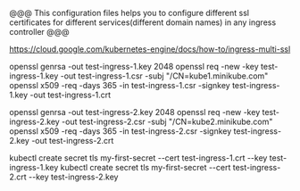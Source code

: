 @@@ This configuration files helps you to configure different ssl certificates for different services(different domain names) in any ingress controller @@@


https://cloud.google.com/kubernetes-engine/docs/how-to/ingress-multi-ssl

openssl genrsa -out test-ingress-1.key 2048
openssl req -new -key test-ingress-1.key -out test-ingress-1.csr -subj "/CN=kube1.minikube.com"
openssl x509 -req -days 365 -in test-ingress-1.csr -signkey test-ingress-1.key -out test-ingress-1.crt

openssl genrsa -out test-ingress-2.key 2048
openssl req -new -key test-ingress-2.key -out test-ingress-2.csr -subj "/CN=kube2.minikube.com"
openssl x509 -req -days 365 -in test-ingress-2.csr -signkey test-ingress-2.key -out test-ingress-2.crt

kubectl create secret tls my-first-secret --cert test-ingress-1.crt --key test-ingress-1.key
kubectl create secret tls my-first-secret --cert test-ingress-2.crt --key test-ingress-2.key

